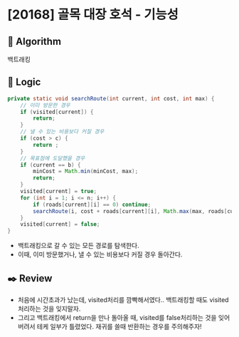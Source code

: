 # [20168] 골목 대장 호석 - 기능성

## :pushpin: **Algorithm**

백트래킹

## :round_pushpin: **Logic**

```java
private static void searchRoute(int current, int cost, int max) {
    // 이미 방문한 경우
    if (visited[current]) {
        return;
    }
    // 낼 수 있는 비용보다 커질 경우
    if (cost > c) {
        return ;
    }
    // 목표점에 도달했을 경우
    if (current == b) {
        minCost = Math.min(minCost, max);
        return;
    }
    visited[current] = true;
    for (int i = 1; i <= n; i++) {
        if (roads[current][i] == 0) continue;
        searchRoute(i, cost + roads[current][i], Math.max(max, roads[current][i]));
    }
    visited[current] = false;
}
```

- 백트래킹으로 갈 수 있는 모든 경로를 탐색한다.
- 이때, 이미 방문했거나, 낼 수 있는 비용보다 커질 경우 돌아간다.

## :black_nib: **Review**
- 처음에 시간초과가 났는데, visited처리를 깜빡해서였다.. 백트래킹할 때도 visited처리하는 것을 잊지말자.
- 그리고 백트래킹에서 return을 만나 돌아올 때, visited를 false처리하는 것을 잊어버려서 테케 일부가 틀렸었다. 재귀를 쓸때 반환하는 경우를 주의해주자!
